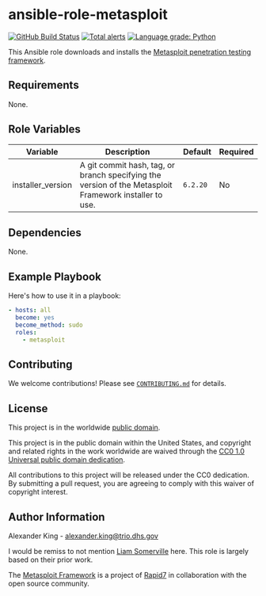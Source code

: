 # ansible-role-metasploit #

[![GitHub Build Status](https://github.com/cisagov/ansible-role-metasploit/workflows/build/badge.svg)](https://github.com/cisagov/ansible-role-metasploit/actions)
[![Total alerts](https://img.shields.io/lgtm/alerts/g/cisagov/ansible-role-metasploit.svg?logo=lgtm&logoWidth=18)](https://lgtm.com/projects/g/cisagov/ansible-role-metasploit/alerts/)
[![Language grade: Python](https://img.shields.io/lgtm/grade/python/g/cisagov/ansible-role-metasploit.svg?logo=lgtm&logoWidth=18)](https://lgtm.com/projects/g/cisagov/ansible-role-metasploit/context:python)

This Ansible role downloads and installs the
[Metasploit penetration testing framework](https://www.metasploit.com).

## Requirements ##

None.

## Role Variables ##

| Variable | Description | Default | Required |
|----------|-------------|---------|----------|
| installer_version | A git commit hash, tag, or branch specifying the version of the Metasploit Framework installer to use. | `6.2.20` | No |

## Dependencies ##

None.

## Example Playbook ##

Here's how to use it in a playbook:

```yaml
- hosts: all
  become: yes
  become_method: sudo
  roles:
    - metasploit
```

## Contributing ##

We welcome contributions!  Please see [`CONTRIBUTING.md`](CONTRIBUTING.md) for
details.

## License ##

This project is in the worldwide [public domain](LICENSE).

This project is in the public domain within the United States, and
copyright and related rights in the work worldwide are waived through
the [CC0 1.0 Universal public domain
dedication](https://creativecommons.org/publicdomain/zero/1.0/).

All contributions to this project will be released under the CC0
dedication. By submitting a pull request, you are agreeing to comply
with this waiver of copyright interest.

## Author Information ##

Alexander King - <alexander.king@trio.dhs.gov>

I would be remiss to not mention [Liam Somerville](https://github.com/leesoh)
here. This role is largely based on their prior work.

The [Metasploit Framework](https://github.com/rapid7/metasploit-framework) is a
project of [Rapid7](https://www.rapid7.com/) in collaboration with the open
source community.
